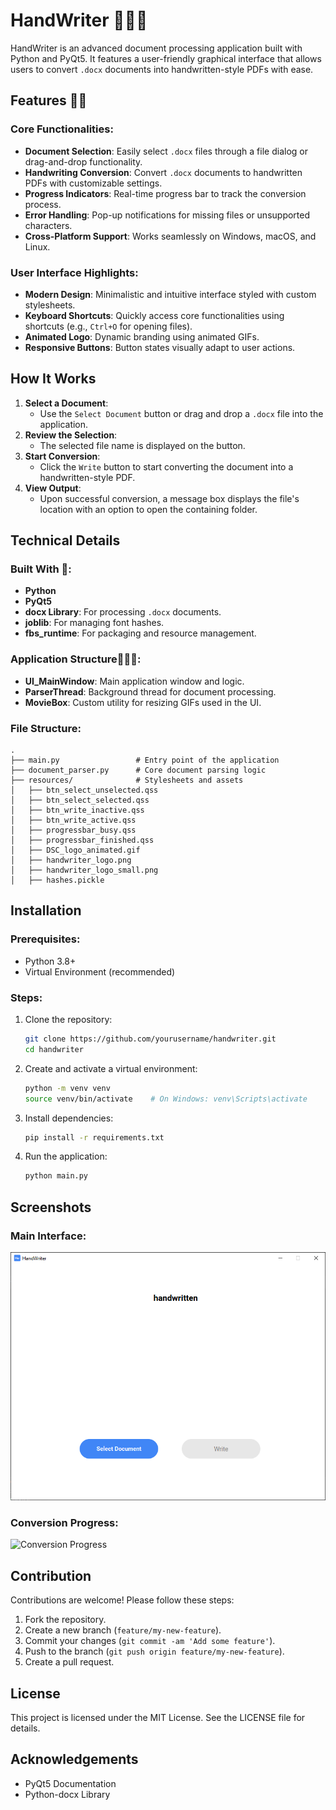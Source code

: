 # HandWriter ✍🏽🐍

HandWriter is an advanced document processing application built with Python and PyQt5. It features a user-friendly graphical interface that allows users to convert `.docx` documents into handwritten-style PDFs with ease.

## Features 🔐🌱

### Core Functionalities:
- **Document Selection**: Easily select `.docx` files through a file dialog or drag-and-drop functionality.
- **Handwriting Conversion**: Convert `.docx` documents to handwritten PDFs with customizable settings.
- **Progress Indicators**: Real-time progress bar to track the conversion process.
- **Error Handling**: Pop-up notifications for missing files or unsupported characters.
- **Cross-Platform Support**: Works seamlessly on Windows, macOS, and Linux.

### User Interface Highlights:
- **Modern Design**: Minimalistic and intuitive interface styled with custom stylesheets.
- **Keyboard Shortcuts**: Quickly access core functionalities using shortcuts (e.g., `Ctrl+O` for opening files).
- **Animated Logo**: Dynamic branding using animated GIFs.
- **Responsive Buttons**: Button states visually adapt to user actions.

## How It Works

1. **Select a Document**:
   - Use the `Select Document` button or drag and drop a `.docx` file into the application.
2. **Review the Selection**:
   - The selected file name is displayed on the button.
3. **Start Conversion**:
   - Click the `Write` button to start converting the document into a handwritten-style PDF.
4. **View Output**:
   - Upon successful conversion, a message box displays the file's location with an option to open the containing folder.

## Technical Details

### Built With 🔗:
- **Python**
- **PyQt5**
- **docx Library**: For processing `.docx` documents.
- **joblib**: For managing font hashes.
- **fbs_runtime**: For packaging and resource management.

### Application Structure👨🏽‍💻:
- **UI_MainWindow**: Main application window and logic.
- **ParserThread**: Background thread for document processing.
- **MovieBox**: Custom utility for resizing GIFs used in the UI.

### File Structure:
```plaintext
.
├── main.py                 # Entry point of the application
├── document_parser.py      # Core document parsing logic
├── resources/              # Stylesheets and assets
│   ├── btn_select_unselected.qss
│   ├── btn_select_selected.qss
│   ├── btn_write_inactive.qss
│   ├── btn_write_active.qss
│   ├── progressbar_busy.qss
│   ├── progressbar_finished.qss
│   ├── DSC_logo_animated.gif
│   ├── handwriter_logo.png
│   ├── handwriter_logo_small.png
│   ├── hashes.pickle
```

## Installation

### Prerequisites:
- Python 3.8+
- Virtual Environment (recommended)

### Steps:
1. Clone the repository:
   ```bash
   git clone https://github.com/yourusername/handwriter.git
   cd handwriter
   ```
2. Create and activate a virtual environment:
   ```bash
   python -m venv venv
   source venv/bin/activate    # On Windows: venv\Scripts\activate
   ```
3. Install dependencies:
   ```bash
   pip install -r requirements.txt
   ```
4. Run the application:
   ```bash
   python main.py
   ```

## Screenshots

### Main Interface:
![Main Interface](https://github.com/imfallah/HandWritten-PyQt5/blob/main/hnd1.png)

### Conversion Progress:
![Conversion Progress](https://github.com/imfallah/HandWritten-PyQt5/blob/main/hnd2.gif)

## Contribution
Contributions are welcome! Please follow these steps:
1. Fork the repository.
2. Create a new branch (`feature/my-new-feature`).
3. Commit your changes (`git commit -am 'Add some feature'`).
4. Push to the branch (`git push origin feature/my-new-feature`).
5. Create a pull request.

## License
This project is licensed under the MIT License. See the LICENSE file for details.

## Acknowledgements
- PyQt5 Documentation
- Python-docx Library


